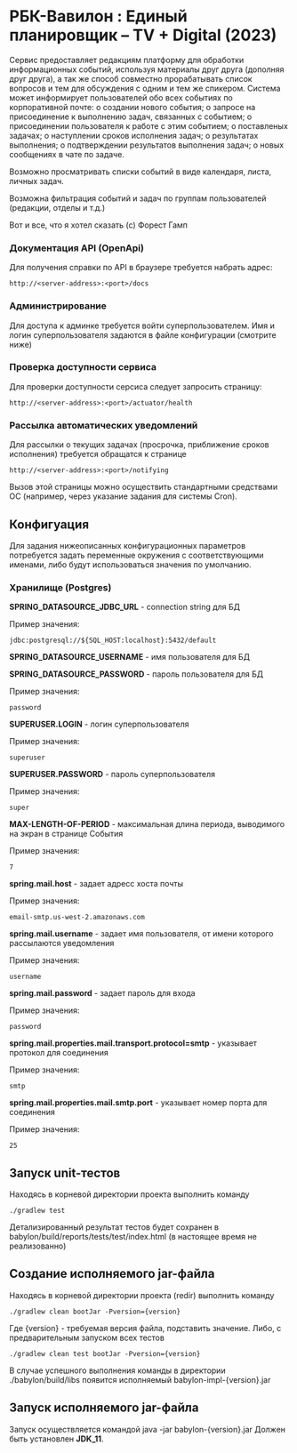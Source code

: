 # РБК-Вавилон : Единый планировщик – TV + Digital (2023)

Сервис предоставляет редакциям платформу для обработки информационных событий, используя материалы друг друга (дополняя друг друга), 
а так же способ совместно прорабатывать список вопросов и тем для обсуждения с одним и тем же спикером.
Система может информирует пользователей обо всех событиях по корпоративной почте: 
о создании нового события; о запросе на присоединение к выполнению задач, связанных с событием; 
о присоединении пользователя к работе с этим событием; о поставленых задачах; 
о наступлении сроков исполнения задач; о результатах выполнения; о подтверждении результатов выполнения задач; 
о новых сообщениях в чате по задаче.

Возможно просматривать списки событий в виде календаря, листа, личных задач.

Возможна фильтрация событий и задач по группам пользователей (редакции, отделы и т.д.)

Вот и все, что я хотел сказать (с) Форест Гамп

### Документация API (OpenApi)

Для получения справки по API в браузере требуется набрать адрес:

```
http://<server-address>:<port>/docs
```

### Администрирование

Для доступа к админке требуется войти суперпользователем. Имя и логин суперпользователя задаются в файле конфигурации (смотрите ниже)


### Проверка доступности сервиса

Для проверки доступности серсиса следует запросить страницу:
```
http://<server-address>:<port>/actuator/health
```

### Рассылка автоматических уведомлений

Для рассылки о текущих задачах (просрочка, приближение сроков исполнения) требуется обращатся к странице
```
http://<server-address>:<port>/notifying
```
Вызов этой страницы можно осуществить стандартными средствами ОС (например, через указание задания для системы Cron). 

## Конфигуация
Для задания нижеописанных конфигурационных параметров потребуется 
задать переменные окружения с соответствующими именами,
либо будут использоваться значения по умолчанию.

### Хранилище (Postgres)
**SPRING_DATASOURCE_JDBC_URL** - connection string для БД

Пример значения:
```
jdbc:postgresql://${SQL_HOST:localhost}:5432/default
```

**SPRING_DATASOURCE_USERNAME** - имя пользователя для БД



**SPRING_DATASOURCE_PASSWORD** - пароль пользователя для БД

Пример значения:
```
password
```
**SUPERUSER.LOGIN** - логин суперпользователя

Пример значения:
```
superuser
```
**SUPERUSER.PASSWORD** - пароль суперпользователя

Пример значения:
```
super
```

**MAX-LENGTH-OF-PERIOD** - максимальная длина периода, выводимого на экран в странице События

Пример значения:
```
7
```

**spring.mail.host** - задает адресс хоста почты

Пример значения:
```
email-smtp.us-west-2.amazonaws.com
```

**spring.mail.username** - задает имя пользователя, от имени которого рассылаются уведомления

Пример значения:
```
username
```

**spring.mail.password** - задает пароль для входа

Пример значения:
```
password
```

**spring.mail.properties.mail.transport.protocol=smtp** - указывает протокол для соединения

Пример значения:
```
smtp
```

**spring.mail.properties.mail.smtp.port** - указывает номер порта для соединения

Пример значения:
```
25
```


## Запуск unit-тестов
Находясь в корневой директории проекта выполнить команду
```
./gradlew test
```
Детализированный результат тестов будет сохранен в babylon/build/reports/tests/test/index.html
(в настоящее время не реализованно)

## Создание исполняемого jar-файла
Находясь в корневой директории проекта (redir) выполнить команду
```
./gradlew clean bootJar -Pversion={version}
```
Где {version} - требуемая версия файла, подставить значение.
Либо, с предварительным запуском всех тестов
```
./gradlew clean test bootJar -Pversion={version}
```
В случае успешного выполнения команды в директории ./babylon/build/libs появится исполняемый babylon-impl-{version}.jar

## Запуск исполняемого jar-файла
Запуск осуществляется командой java -jar babylon-{version}.jar
Должен быть установлен **JDK_11**.

